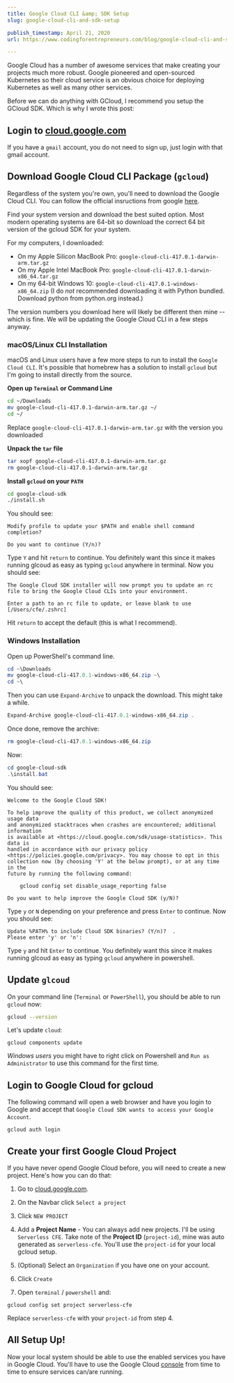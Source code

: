 ```yaml
---
title: Google Cloud CLI &amp; SDK Setup
slug: google-cloud-cli-and-sdk-setup

publish_timestamp: April 21, 2020
url: https://www.codingforentrepreneurs.com/blog/google-cloud-cli-and-sdk-setup/

---
```



Google Cloud has a number of awesome services that make creating your projects much more robust. Google pioneered and open-sourced Kubernetes so their cloud service is an obvious choice for deploying Kubernetes as well as many other services.

Before we can do anything with GCloud, I recommend you setup the GCloud SDK. Which is why I wrote this post:

## Login to [cloud.google.com](https://cloud.google.com)
If you have a `gmail` account, you do not need to sign up, just login with that gmail account.


## Download Google Cloud CLI Package (`gcloud`)
Regardless of the system you're own, you'll need to download the Google Cloud CLI. You can follow the official insructions from google [here](https://cloud.google.com/sdk/docs/downloads-versioned-archives#installation_instructions).

Find your system version and download the best suited option. Most modern operating systems are 64-bit so download the correct 64 bit version of the gcloud SDK for your system. 

For my computers, I downloaded:
- On my Apple Silicon MacBook Pro: `google-cloud-cli-417.0.1-darwin-arm.tar.gz`
- On my Apple Intel MacBook Pro: `google-cloud-cli-417.0.1-darwin-x86_64.tar.gz`
- On my 64-bit Windows 10: `google-cloud-cli-417.0.1-windows-x86_64.zip` (I do _not_ recommended downloading it with Python bundled. Download python from python.org instead.)

The version numbers you download here will likely be different then mine -- which is fine. We will be updating the Google Cloud CLI in a few steps anyway.


### macOS/Linux CLI Installation
macOS and Linux users have a few more steps to run to install the `Google Cloud CLI`. It's possible that homebrew has a solution to install `gcloud` but I'm going to install directly from the source.


__Open up `Terminal` or Command Line__
```bash
cd ~/Downloads
mv google-cloud-cli-417.0.1-darwin-arm.tar.gz ~/
cd ~/
```
Replace `google-cloud-cli-417.0.1-darwin-arm.tar.gz` with the version you downloaded

__Unpack the `tar` file__
```bash
tar xopf google-cloud-cli-417.0.1-darwin-arm.tar.gz
rm google-cloud-cli-417.0.1-darwin-arm.tar.gz
```

__Install `gcloud` on your `PATH`__
```bash
cd google-cloud-sdk
./install.sh
```

You should see:
```
Modify profile to update your $PATH and enable shell command 
completion?

Do you want to continue (Y/n)? 
```

Type `Y` and hit `return` to continue. You definitely want this since it makes running glcoud as easy as typing `gcloud` anywhere in terminal. Now you should see:
```
The Google Cloud SDK installer will now prompt you to update an rc 
file to bring the Google Cloud CLIs into your environment.

Enter a path to an rc file to update, or leave blank to use 
[/Users/cfe/.zshrc]
```
Hit `return` to accept the default (this is what I recommend).


### Windows Installation

Open up PowerShell's command line.

```powershell
cd ~\Downloads
mv google-cloud-cli-417.0.1-windows-x86_64.zip ~\
cd ~\
```

Then you can use `Expand-Archive` to unpack the download. This might take a while.
```powershell
Expand-Archive google-cloud-cli-417.0.1-windows-x86_64.zip .
```
Once done, remove the archive:
```powershell
rm google-cloud-cli-417.0.1-windows-x86_64.zip
```
Now:
```powershell
cd google-cloud-sdk
.\install.bat
```

You should see:
```
Welcome to the Google Cloud SDK!

To help improve the quality of this product, we collect anonymized usage data
and anonymized stacktraces when crashes are encountered; additional information
is available at <https://cloud.google.com/sdk/usage-statistics>. This data is
handled in accordance with our privacy policy
<https://policies.google.com/privacy>. You may choose to opt in this
collection now (by choosing 'Y' at the below prompt), or at any time in the
future by running the following command:

    gcloud config set disable_usage_reporting false

Do you want to help improve the Google Cloud SDK (y/N)?
```
Type `y` or `N` depending on your preference and press `Enter` to continue. Now you should see:
```
Update %PATH% to include Cloud SDK binaries? (Y/n)?  .
Please enter 'y' or 'n':
```
Type `y` and hit `Enter` to continue. You definitely want this since it makes running glcoud as easy as typing `gcloud` anywhere in powershell.


## Update `glcoud`
On your command line (`Terminal` or `PowerShell`), you should be able to run `gcloud` now:

```bash
gcloud --version
```

Let's update `cloud`:
```
gcloud components update
```
_Windows users_ you might have to right click on Powershell and `Run as Administrator` to use this command for the first time.

## Login to Google Cloud for gcloud

The following command will open a web browser and have you login to Google and accept that `Google Cloud SDK wants to access your Google Account`.

```
gcloud auth login
```


## Create your first Google Cloud Project
If you have never opend Google Cloud before, you will need to create a new project. Here's how you can do that:

1. Go to [cloud.google.com](https://cloud.google.com).

2. On the Navbar click `Select a project`

3. Click `NEW PROJECT`

4. Add a __Project Name__ - You can always add new projects. I'll be using `Serverless CFE`. Take note of the __Project ID__ (`project-id`), mine was auto generated as `serverless-cfe`. You'll use the `project-id` for your local gcloud setup.

5. (Optional) Select an `Organization` if you have one on your account.

6. Click `Create`

7. Open `terminal` / `powershell` and:

```
gcloud config set project serverless-cfe
```
Replace `serverless-cfe` with your `project-id` from step 4.

## All Setup Up!
Now your local system should be able to use the enabled services you have in Google Cloud. You'll have to use the Google Cloud [console](https://console.cloud.google.com]) from time to time to ensure services can/are running.
